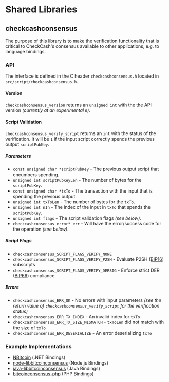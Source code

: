 Shared Libraries
================

## checkcashconsensus

The purpose of this library is to make the verification functionality that is critical to CheckCash's consensus available to other applications, e.g. to language bindings.

### API

The interface is defined in the C header `checkcashconsensus.h` located in  `src/script/checkcashconsensus.h`.

#### Version

`checkcashconsensus_version` returns an `unsigned int` with the the API version *(currently at an experimental `0`)*.

#### Script Validation

`checkcashconsensus_verify_script` returns an `int` with the status of the verification. It will be `1` if the input script correctly spends the previous output `scriptPubKey`.

##### Parameters
- `const unsigned char *scriptPubKey` - The previous output script that encumbers spending.
- `unsigned int scriptPubKeyLen` - The number of bytes for the `scriptPubKey`.
- `const unsigned char *txTo` - The transaction with the input that is spending the previous output.
- `unsigned int txToLen` - The number of bytes for the `txTo`.
- `unsigned int nIn` - The index of the input in `txTo` that spends the `scriptPubKey`.
- `unsigned int flags` - The script validation flags *(see below)*.
- `checkcashconsensus_error* err` - Will have the error/success code for the operation *(see below)*.

##### Script Flags
- `checkcashconsensus_SCRIPT_FLAGS_VERIFY_NONE`
- `checkcashconsensus_SCRIPT_FLAGS_VERIFY_P2SH` - Evaluate P2SH ([BIP16](https://github.com/bitcoin/bips/blob/master/bip-0016.mediawiki)) subscripts
- `checkcashconsensus_SCRIPT_FLAGS_VERIFY_DERSIG` - Enforce strict DER ([BIP66](https://github.com/bitcoin/bips/blob/master/bip-0066.mediawiki)) compliance

##### Errors
- `checkcashconsensus_ERR_OK` - No errors with input parameters *(see the return value of `checkcashconsensus_verify_script` for the verification status)*
- `checkcashconsensus_ERR_TX_INDEX` - An invalid index for `txTo`
- `checkcashconsensus_ERR_TX_SIZE_MISMATCH` - `txToLen` did not match with the size of `txTo`
- `checkcashconsensus_ERR_DESERIALIZE` - An error deserializing `txTo`

### Example Implementations
- [NBitcoin](https://github.com/NicolasDorier/NBitcoin/blob/master/NBitcoin/Script.cs#L814) (.NET Bindings)
- [node-libbitcoinconsensus](https://github.com/bitpay/node-libbitcoinconsensus) (Node.js Bindings)
- [java-libbitcoinconsensus](https://github.com/dexX7/java-libbitcoinconsensus) (Java Bindings)
- [bitcoinconsensus-php](https://github.com/Bit-Wasp/bitcoinconsensus-php) (PHP Bindings)
